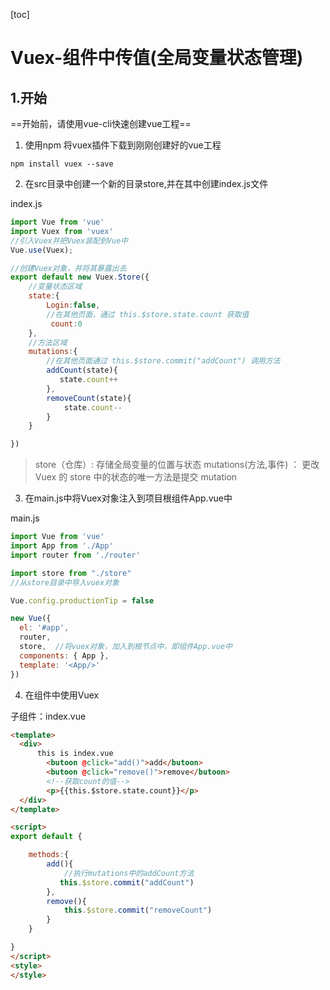 [toc]

# Vuex-组件中传值(全局变量状态管理)

## 1.开始

==开始前，请使用vue-cli快速创建vue工程==

1. 使用npm 将vuex插件下载到刚刚创建好的vue工程

```
npm install vuex --save
```

2. 在src目录中创建一个新的目录store,并在其中创建index.js文件

index.js
```js
import Vue from 'vue'
import Vuex from 'vuex'
//引入Vuex并把Vuex装配到Vue中
Vue.use(Vuex);

//创建Vuex对象，并将其暴露出去
export default new Vuex.Store({
    //变量状态区域
    state:{
        Login:false,
        //在其他页面，通过 this.$store.state.count 获取值
         count:0
    },
    //方法区域
    mutations:{
        //在其他页面通过 this.$store.commit("addCount") 调用方法
        addCount(state){
           state.count++
        },
        removeCount(state){
            state.count--
        }
    }

})
```

>  store（仓库）: 存储全局变量的位置与状态
>  mutations(方法,事件) ： 更改 Vuex 的 store 中的状态的唯一方法是提交 mutation


3. 在main.js中将Vuex对象注入到项目根组件App.vue中

main.js
```js
import Vue from 'vue'
import App from './App'
import router from './router'

import store from "./store"
//从store目录中导入vuex对象

Vue.config.productionTip = false

new Vue({
  el: '#app',
  router,
  store,  //将vuex对象，加入到根节点中，即组件App.vue中
  components: { App },
  template: '<App/>'
})

```

4. 在组件中使用Vuex

子组件：index.vue
```html
<template>
  <div>
      this is index.vue
        <butoon @click="add()">add</butoon>
        <butoon @click="remove()">remove</butoon>
        <!--获取count的值-->
        <p>{{this.$store.state.count}}</p>
  </div>
</template>

<script>
export default {

    methods:{
        add(){
            //执行mutations中的addCount方法
           this.$store.commit("addCount")
        },
        remove(){
            this.$store.commit("removeCount")
        }
    }

}
</script>
<style>
</style>
```
